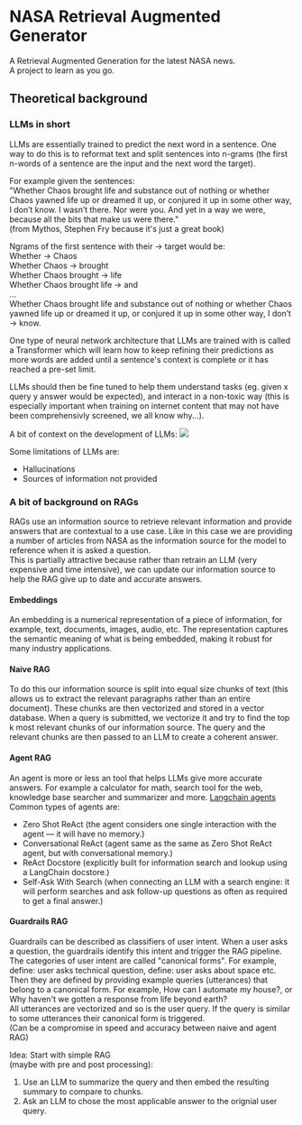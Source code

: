 # NASA Retrieval Augmented Generator
A Retrieval Augmented Generation for the latest NASA news.      
A project to learn as you go.     

## Theoretical background
### LLMs in short
LLMs are essentially trained to predict the next word in a sentence. 
One way to do this is to reformat text and split sentences into n-grams (the first n-words of a sentence are the input and the next word the target).

For example given the sentences:    
"Whether Chaos brought life and substance out of nothing or whether Chaos yawned life up or dreamed it up, or conjured it up in some other way, I don’t know.
I wasn’t there. Nor were you. And yet in a way we were, because all the bits that make us were there."      
(from Mythos, Stephen Fry because it's just a great book)

Ngrams of the first sentence with their -> target would be:      
Whether -> Chaos   
Whether Chaos -> brought   
Whether Chaos brought -> life    
Whether Chaos brought life -> and    
...     
Whether Chaos brought life and substance out of nothing or whether Chaos yawned life up or dreamed it up, or conjured it up in some other way, I don’t -> know.

One type of neural network architecture that LLMs are trained with is called a Transformer which will learn how to keep refining their predictions as more words are added until a sentence's context is complete or it has reached a pre-set limit. 

LLMs should then be fine tuned to help them understand tasks (eg. given x query y answer would be expected), and interact in a non-toxic way (this is especially important when training on internet content that may not have been comprehensivly screened, we all know why...).

A bit of context on the development of LLMs:
[<img src="https://miro.medium.com/v2/resize:fit:2000/format:webp/0*2FIDOD-IRWOqalw8">](https://medium.com/@thefrankfire/building-basic-intuition-for-large-language-models-llms-91f7ca92dfe7)

Some limitations of LLMs are:
- Hallucinations
- Sources of information not provided

### A bit of background on RAGs
RAGs use an information source to retrieve relevant information and provide answers that are contextual to a use case. Like in this case we are providing a number of articles from NASA as the information source for the model to reference when it is asked a question.      
This is partially attractive because rather than retrain an LLM (very expensive and time intensive), we can update our information source to help the RAG give up to date and accurate answers.

#### Embeddings
An embedding is a numerical representation of a piece of information, for example, text, documents, images, audio, etc. The representation captures the semantic meaning of what is being embedded, making it robust for many industry applications.

#### Naive RAG
To do this our information source is split into equal size chunks of text (this allows us to extract the relevant paragraphs rather than an entire document). These chunks are then vectorized and stored in a vector database. When a query is submitted, we vectorize it and try to find the top k most relevant chunks of our information source. The query and the relevant chunks are then passed to an LLM to create a coherent answer.  

#### Agent RAG
An agent is more or less an tool that helps LLMs give more accurate answers. For example a calculator for math, search tool for the web, knowledge base searcher and summarizer and more. [Langchain agents](https://www.pinecone.io/learn/series/langchain/langchain-agents/)     
Common types of agents are:     
* Zero Shot ReAct (the agent considers one single interaction with the agent — it will have no memory.)
* Conversational ReAct (agent same as the same as Zero Shot ReAct agent, but with conversational memory.)
* ReAct Docstore (explicitly built for information search and lookup using a LangChain docstore.)
* Self-Ask With Search (when connecting an LLM with a search engine: it will perform searches and ask follow-up questions as often as required to get a final answer.)

#### Guardrails RAG
Guardrails can be described as classifiers of user intent. When a user asks a question, the guardrails identify this intent and trigger the RAG pipeline.
The categories of user intent are called "canonical forms". For example, define: user asks technical question, define: user asks about space etc.
Then they are defined by providing example queries (utterances) that belong to a canonical form. For example, How can I automate my house?, or Why haven't we gotten a response from life beyond earth?     
All utterances are vectorized and so is the user query. If the query is similar to some utterances their canonical form is triggered.  
(Can be a compromise in speed and accuracy between naive and agent RAG)


Idea: Start with simple RAG     
(maybe with pre and post processing):
1. Use an LLM to summarize the query and then embed the resulting summary to compare to chunks.
2. Ask an LLM to chose the most applicable answer to the orignial user query.
